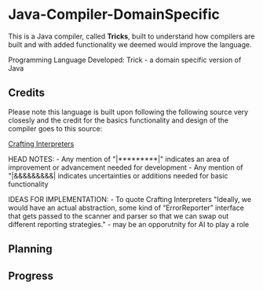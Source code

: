 # Java-Compiler-DomainSpecific

This is a Java compiler, called **Tricks**, built to understand how compilers are built and with added functionality we deemed would improve the language.

Programming Language Developed: Trick - a domain specific version of Java

## Credits

Please note this language is built upon following the following source very closesly and the credit for the basics functionality and design of the compiler goes to this source:

[Crafting Interpreters](https://craftinginterpreters.com/)

HEAD NOTES:
        - Any mention of "|*********|" indicates an area of improvement or advancement  needed for development
        - Any mention of "|&&&&&&&&&| indicates uncertainties or additions needed for basic functionality

IDEAS FOR IMPLEMENTATION:
        - To quote Crafting Interpreters "Ideally, we would have an actual abstraction, some kind of “ErrorReporter” interface that gets passed to the scanner and parser so that we can swap out different reporting strategies." - may be an opporutnity for AI to play a role


## Planning


## Progress
